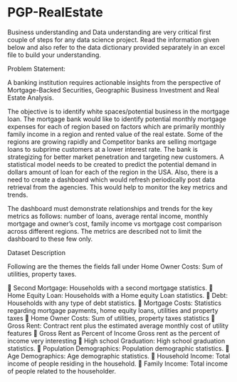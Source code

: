 # PGP-RealEstate

Business understanding and Data understanding are very critical first couple of steps for any data science project. Read the information given below and also refer to the data dictionary provided separately in an excel file to build your understanding.

Problem Statement:

A banking institution requires actionable insights from the perspective of Mortgage-Backed Securities, Geographic Business Investment and Real Estate Analysis. 

The objective is to identify white spaces/potential business in the mortgage loan. The mortgage bank would like to identify potential monthly mortgage expenses for each of region based on factors which are primarily monthly family income in a region and rented value of the real estate. Some of the regions are growing rapidly and Competitor banks are selling mortgage loans to subprime customers at a lower interest rate. The bank is strategizing for better market penetration and targeting new customers. A statistical model needs to be created to predict the potential demand in dollars amount of loan for each of the region in the USA. Also, there is a need to create a dashboard which would refresh periodically post data retrieval from the agencies. This would help to monitor the key metrics and trends.

The dashboard must demonstrate relationships and trends for the key metrics as follows:  number of loans, average rental income, monthly mortgage and owner’s cost, family income vs mortgage cost comparison across different regions. The metrics are described not to limit the dashboard to these few only. 

Dataset Description

Following are the themes the fields fall under Home Owner Costs: Sum of utilities, property taxes.

	Second Mortgage: Households with a second mortgage statistics.
	Home Equity Loan: Households with a Home equity Loan statistics.
	Debt: Households with any type of debt statistics.
	Mortgage Costs: Statistics regarding mortgage payments, home equity loans, utilities and property taxes
	Home Owner Costs: Sum of utilities, property taxes statistics
	Gross Rent: Contract rent plus the estimated average monthly cost of utility features
	Gross Rent as Percent of Income Gross rent as the percent of income very interesting
	High school Graduation: High school graduation statistics.
	Population Demographics: Population demographic statistics.
	Age Demographics: Age demographic statistics.
	Household Income: Total income of people residing in the household.
	Family Income: Total income of people related to the householder.

